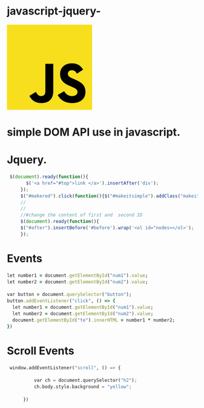 # javascript-jquery-
![Optional Text](js.png)
 # simple DOM API  use in javascript.
 # Jquery.
 ```javascript
  $(document).ready(function(){
        $('<a href="#top">link </a>').insertAfter('div');
      });
      $("#makered").click(function(){$("#makeitsimple").addClass("makeit"); });
      //
      //
      //#change the content of first and  second ID 
      $(document).ready(function(){
      $("#after").insertBefore('#before').wrap('<ol id="nodes></ol>');
      });
 ```
  # Events
  ```Ruby
  let number1 = document.getElementById("num1").value;
let number2 = document.getElementById("num2").value;

var button = document.querySelector("button");
button.addEventListener("click", () => {
    let number1 = document.getElementById("num1").value;
    let number2 = document.getElementById("num2").value;
    document.getElementById("te").innerHTML = number1 * number2;
})
```

  # Scroll Events
  ```python
   window.addEventListener("scroll", () => {

            var ch = document.querySelector("h2");
            ch.body.style.background = "yellow";

        })
```
